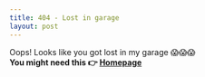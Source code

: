 ```yaml
---
title: 404 - Lost in garage
layout: post
---
```


Oops! Looks like you got lost in my garage 😱😱😱
<br>
<b>You might need this 👉 [Homepage](/)</b>

